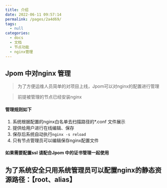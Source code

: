 ```yaml
---
title: 介绍
date: 2022-06-11 09:57:14
permalink: /pages/2a4d69/
tags: 
  - null
categories: 
  - docs
  - 文档
  - 节点功能
  - nginx管理
---
```

## Jpom 中对nginx 管理

> 为了方便运维人员简单的对项目上线，Jpom可以对nginx的配置进行管理

> 前提被管理的节点已经安装nginx

#### 管理规则如下

1. 系统根据配置的nginx白名单去扫描路径的*.conf 文件展示
2. 提供给用户进行在线编辑、保存
3. 保存后系统自动执行`nginx -s reload`
4. 只有节点管理员可以编辑保存nginx配置文件

#### 如果需要配置ssl 请配合Jpom 中的证书管理一起使用

## 为了系统安全只用系统管理员可以配置nginx的静态资源路径：【root、alias】
